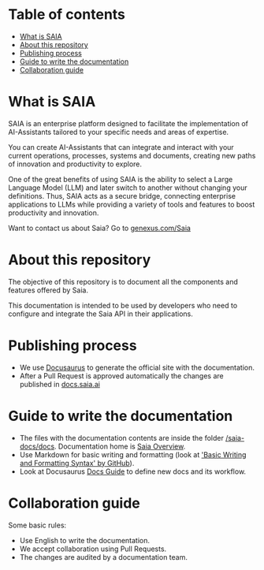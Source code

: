 Table of contents
=================

* [What is SAIA](#what-is-saia)
* [About this repository](#about-this-repository)
* [Publishing process](#publishing-process)
* [Guide to write the documentation](#guide-to-write-the-documentation)
* [Collaboration guide](#collaboration-guide)

# What is SAIA

SAIA is an enterprise platform designed to facilitate the implementation of AI-Assistants tailored to your specific needs and areas of expertise.

You can create AI-Assistants that can integrate and interact with your current operations, processes, systems and documents, creating new paths of innovation and productivity to explore.

One of the great benefits of using SAIA is the ability to select a Large Language Model (LLM) and later switch to another without changing your definitions. Thus, SAIA acts as a secure bridge, connecting enterprise applications to LLMs while providing a variety of tools and features to boost productivity and innovation.

Want to contact us about Saia? Go to [genexus.com/Saia](https://www.genexus.com/en/products/saia)

# About this repository 

The objective of this repository is to document all the components and features offered by Saia. 

This documentation is intended to be used by developers who need to configure and integrate the Saia API in their applications.

# Publishing process

- We use [Docusaurus](https://docusaurus.io/) to generate the official site with the documentation.
- After a Pull Request is approved automatically the changes are published in [docs.saia.ai](https://docs.saia.ai/)

# Guide to write the documentation

- The files with the documentation contents are inside the folder [/saia-docs/docs](/saia-docs/docs). Documentation home is [Saia Overview](/saia-docs/docs/SaiaOverview.md).
- Use Markdown for basic writing and formatting (look at ['Basic Writing and Formatting Syntax' by GitHub](https://docs.github.com/en/get-started/writing-on-github/getting-started-with-writing-and-formatting-on-github/basic-writing-and-formatting-syntax)).
- Look at Docusaurus [Docs Guide](https://docusaurus.io/docs/docs-introduction) to define new docs and its workflow. 

# Collaboration guide

Some basic rules:
- Use English to write the documentation.
- We accept collaboration using Pull Requests.
- The changes are audited by a documentation team.

